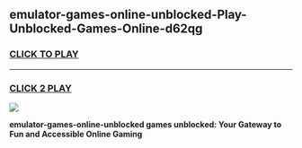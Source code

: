 
## emulator-games-online-unblocked-Play-Unblocked-Games-Online-d62qg
<h3>
<a href="https://premium76.site?title=emulator-games-online-unblocked&ref=25A">CLICK TO PLAY</a></h3>
<hr>

<h3>
<a href="https://premium76.site?title=emulator-games-online-unblocked&ref=25A">CLICK 2 PLAY</a>
  
</h3>

<a href="https://premium76.site?title=emulator-games-online-unblocked&ref=25A"><img src="https://clearcache.store/games.png"></a>


**emulator-games-online-unblocked games unblocked: Your Gateway to Fun and Accessible Online Gaming**
